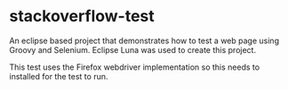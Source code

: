 # stackoverflow-test

An eclipse based project that demonstrates how to test a web page using Groovy and Selenium. Eclipse Luna was used to create this project.

This test uses the Firefox webdriver implementation so this needs to installed for the test to run.
